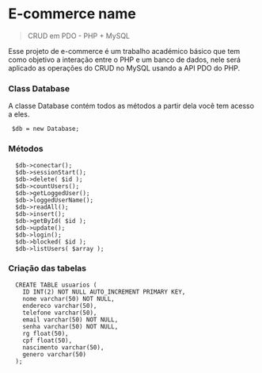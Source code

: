 # E-commerce name
> CRUD em PDO - PHP + MySQL

Esse projeto de e-commerce é um trabalho académico básico que tem como objetivo a interação entre o PHP e um banco de dados, nele será aplicado as operações do CRUD no MySQL usando a API PDO do PHP.

### Class Database
A classe Database contém todos as métodos a partir dela você tem acesso a eles.

```
 $db = new Database;
```

### Métodos

```
  $db->conectar();
  $db->sessionStart();
  $db->delete( $id );
  $db->countUsers();
  $db->getLoggedUser();
  $db->loggedUserName();
  $db->readAll();
  $db->insert();
  $db->getById( $id );
  $db->update();
  $db->login();
  $db->blocked( $id );
  $db->listUsers( $array );
```

### Criação das tabelas

```
  CREATE TABLE usuarios (
    ID INT(2) NOT NULL AUTO_INCREMENT PRIMARY KEY,
    nome varchar(50) NOT NULL,
    endereco varchar(50),
    telefone varchar(50),
    email varchar(50) NOT NULL,
    senha varchar(50) NOT NULL,
    rg float(50),
    cpf float(50),
    nascimento varchar(50),
    genero varchar(50)
  );
```
